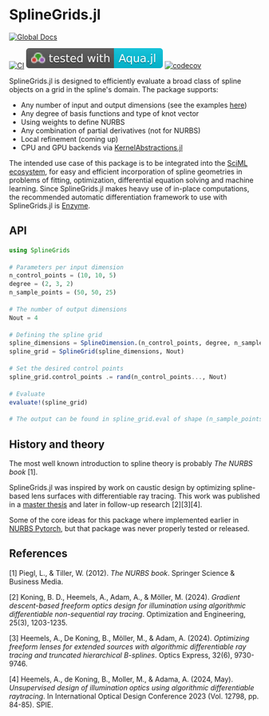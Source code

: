 # SplineGrids.jl

[![Global Docs](https://img.shields.io/badge/docs-blue.svg)](https://southendmusic.github.io/SplineGrids.jl/)

[![CI](https://github.com/SouthEndMusic/SplineGrids.jl/actions/workflows/Tests.yml/badge.svg?branch=master)](https://github.com/SouthEndMusic/SplineGrids.jl/actions/workflows/Tests.yml)
[![Aqua QA](https://raw.githubusercontent.com/JuliaTesting/Aqua.jl/master/badge.svg)](https://github.com/JuliaTesting/Aqua.jl)
[![codecov](https://codecov.io/gh/SouthEndMusic/SplineGrids.jl/graph/badge.svg?token=K4IMP0BI6Q)](https://codecov.io/gh/SouthEndMusic/SplineGrids.jl)

SplineGrids.jl is designed to efficiently evaluate a broad class of spline objects on a grid in the spline's domain. The package supports:
- Any number of input and output dimensions (see the examples [here](https://southendmusic.github.io/SplineGrids.jl/dev/examples_dimensions/))
- Any degree of basis functions and type of knot vector
- Using weights to define NURBS
- Any combination of partial derivatives (not for NURBS)
- Local refinement (coming up)
- CPU and GPU backends via [KernelAbstractions.jl](https://github.com/JuliaGPU/KernelAbstractions.jl)

The intended use case of this package is to be integrated into the [SciML ecosystem](https://sciml.ai/), for easy and efficient incorporation of spline geometries in problems of fitting, optimization, differential equation solving and machine learning. Since SplineGrids.jl makes heavy use of in-place computations, the recommended automatic differentiation framework to use with SplineGrids.jl is [Enzyme](https://github.com/EnzymeAD/Enzyme.jl).

## API

```julia
using SplineGrids

# Parameters per input dimension
n_control_points = (10, 10, 5)
degree = (2, 3, 2)
n_sample_points = (50, 50, 25)

# The number of output dimensions
Nout = 4

# Defining the spline grid
spline_dimensions = SplineDimension.(n_control_points, degree, n_sample_points)
spline_grid = SplineGrid(spline_dimensions, Nout)

# Set the desired control points
spline_grid.control_points .= rand(n_control_points..., Nout)

# Evaluate
evaluate!(spline_grid)

# The output can be found in spline_grid.eval of shape (n_sample_points..., Nout)
```

## History and theory

The most well known introduction to spline theory is probably _The NURBS book_ [1].

SplineGrids.jl was inspired by work on caustic design by optimizing spline-based lens surfaces with differentiable ray tracing. This work was published in a [master thesis](https://resolver.tudelft.nl/uuid:0c514716-f2db-455e-b75d-3cf9cfeed8bb) and later in follow-up research [2][3][4].

Some of the core ideas for this package where implemented earlier in [NURBS Pytorch](https://github.com/SouthEndMusic/NURBS_PyTorch), but that package was never properly tested or released.

## References

[1] Piegl, L., & Tiller, W. (2012). _The NURBS book_. Springer Science & Business Media.

[2] Koning, B. D., Heemels, A., Adam, A., & Möller, M. (2024). _Gradient descent-based freeform optics design for illumination using algorithmic differentiable non-sequential ray tracing_. Optimization and Engineering, 25(3), 1203-1235.

[3] Heemels, A., De Koning, B., Möller, M., & Adam, A. (2024). _Optimizing freeform lenses for extended sources with algorithmic differentiable ray tracing and truncated hierarchical B-splines_. Optics Express, 32(6), 9730-9746.

[4] Heemels, A., de Koning, B., Moller, M., & Adama, A. (2024, May). _Unsupervised design of illumination optics using algorithmic differentiable raytracing_. In International Optical Design Conference 2023 (Vol. 12798, pp. 84-85). SPIE.
